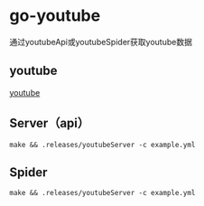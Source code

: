 # go-youtube

通过youtubeApi或youtubeSpider获取youtube数据

## youtube

[youtube](https://developers.google.com/youtube/v3/quickstart/go)

## Server（api）

```shell
make && .releases/youtubeServer -c example.yml
```

## Spider

```shell
make && .releases/youtubeServer -c example.yml
```